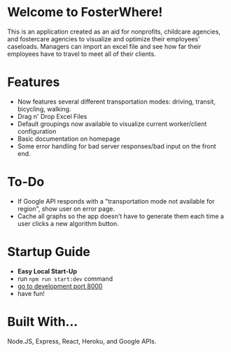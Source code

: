 # Welcome to FosterWhere!

This is an application created as an aid for nonprofits, childcare 
agencies, and fostercare agencies to visualize and optimize their
employees' caseloads. Managers can import an excel file and see
how far their employees have to travel to meet all of their clients.

# Features
- Now features several different transportation modes: driving, transit, bicycling, walking.
- Drag n' Drop Excel Files
- Default groupings now available to visualize current worker/client configuration
- Basic documentation on homepage
- Some error handling for bad server responses/bad input on the front end.

# To-Do
- If Google API responds with a "transportation mode not available for region", show user on error page.
- Cache all graphs so the app doesn't have to generate them each time a user clicks a new algorithm button.

# Startup Guide
-   **Easy Local Start-Up**
-   run `npm run start:dev` command
-   [go to development port 8000](http://localhost:8000)
-   have fun!

# Built With...
Node.JS, Express, React, Heroku, and Google APIs.
